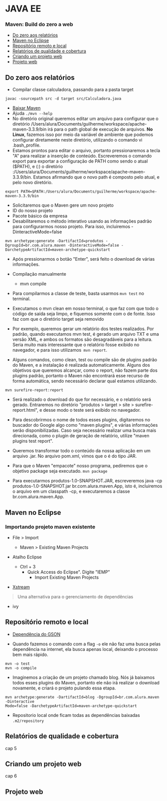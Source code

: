 # JAVA EE

### Maven: Build do zero a web
- [Do zero aos relatórios](#anc1)
- [Maven no Eclipse](#anc2)
- [Repositório remoto e local](#anc3)
- [Relatórios de qualidade e cobertura](#anc4)
- [Criando um projeto web](#anc5)
- [Projeto web](#anc6)

<a name="anc1"></a>

## Do zero aos relatórios
- Compilar classe calculadora, passando para a pasta target
```
javac -sourcepath src -d target src/Calculadora.java 
```

- [Baixar Maven](https://maven.apache.org/)
- Ajuda `./mvn --help`
- No diretório original queremos editar um arquivo para configurar que o diretório /Users/alura/Documents/guilherme/workspace/apache-maven-3.3.9/bin irá para o path global de execução de arquivos. **No Linux**, fazemos isso por meio da variável de ambiente que podemos configurar diretamente neste diretório, utilizando o comando vi .bash_profile.
- Estamos prontos para editar o arquivo, portanto pressionaremos a tecla "A" para realizar a inserção de conteúdo. Escreveremos o comando export para exportar a configuração de PATH como sendo o atual ($PATH), e (:) o diretório :/Users/alura/Documents/guilherme/workspace/apache-maven-3.3.9/bin. Estamos afirmando que o novo path é composto pelo atual, e pelo novo diretório.
```
export PATH=$PATH:/Users/alura/Documents/guilherme/workspace/apache-maven-3.3.9/bin
```
- Solicitaremos que o Maven gere um novo projeto
- ID do nosso projeto
- Pacote básico da empresa
- Desabilitaremos o método interativo usando as informações padrão para configurarmos nosso projeto. Para isso, incluiremos -DinteractiveMode=false

```
mvn archetype:generate -DartifactId=produtos -DgroupId=br.com.alura.maven -DinteractiveMode=false -DarchetypeArtifactId=maven-archetype-quickstart
```
- Após pressionarmos o botão "Enter", será feito o download de várias informações. 

- Compilação manualmente
    - mvn compile
- Para compilarmos a classe de teste, basta usarmos `mvn test` no terminal. 
- Executamos o mvn clean em nosso terminal, o que faz com que todo o código de saída seja limpo, e fiquemos somente com o de fonte. Isso faz com que o diretório target seja removido
- Por exemplo, queremos gerar um relatório dos testes realizados. Por padrão, quando executamos mvn test, é gerado um arquivo TXT e uma versão XML, e ambos os formatos são desagradáveis para a leitura. Seria muito mais interessante que o relatório fosse exibido no navegador, e para isso utilizamos` mvn report`.
- Alguns comandos, como clean, test ou compile são de plugins padrão do Maven, e a instalação é realizada automaticamente. Alguns dos objetivos que queremos alcançar, como o report, não fazem parte dos plugins padrão, portanto o Maven não encontrará esse recurso de forma automática, sendo necessário declarar qual estamos utilizando.
```
mvn surefire-report:report
```

- Será realizado o download do que for necessário, e o relatório será gerado. Entraremos no diretório "produtos > target > site > surefire-report.html", e desse modo o teste será exibido no navegador.

- Para descobrirmos o nome de todos esses plugins, digitaremos no buscador do Google algo como "maven plugins", e várias informações serão disponibilizadas. Caso seja necessário realizar uma busca mais direcionada, como o plugin de geração de relatório, utilize "maven plugins test report".

-  Queremos transformar todo o conteúdo da nossa aplicação em um arquivo .jar. No arquivo pom.xml, vimos que o <packaging> é do tipo JAR.

- Para que o Maven "empacote" nosso programa, pediremos que o objetivo package seja executado.
```mvn package```

- Para executarmos produtos-1.0-SNAPSHOT.JAR, escreveremos java -cp produtos-1.0-SNAPSHOT.jar br.com.alura.maven.App, isto é, incluiremos o arquivo em um classpath -cp, e executaremos a classe br.com.alura.maven.App.

<a name="anc2"></a>

## Maven no Eclipse
### Importando projeto maven existente
- File > Import
    - Maven > Existing Maven Projects
- Atalho Eclipse
    - Ctrl + 3
        - Quick Access do Eclipse". Digite "IEMP"
             - Import Existing Maven Projects

- [Xstream](https://mvnrepository.com/artifact/com.thoughtworks.xstream/xstream)

> Uma alternativa para o gerenciamento de dependências
- ivy


<a name="anc3"></a>

## Repositório remoto e local

- [Dependência do GSON](http://mvnrepository.com/artifact/com.google.code.gson/gson)

- Quando fazemos o comando com a flag `-o` ele não faz uma busca pelas dependência na internet, ela busca apenas local, deixando o processo bem mais rápido.
```
mvn -o test
mvn -o compile
```

- Imaginemos a criação de um projeto chamado blog. Nós já baixamos todos esses plugins do Maven, portanto ele não irá realizar o download novamente, e criará o projeto pulando essa etapa.

```
mvn archetype:generate -DartifactId=blog -DgroupId=br.com.alura.maven -Dinteractive
Mode=false -DarchetypeArtifactId=maven-archetype-quickstart 
```
- Repositorio local onde ficam todas as dependências baixadas `.m2/repository`



<a name="anc4"></a>

## Relatórios de qualidade e cobertura
cap 5


<a name="anc5"></a>

## Criando um projeto web

cap 6
<a name="anc6"></a>

## Projeto web